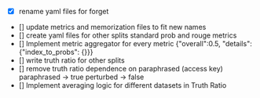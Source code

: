 - [x] rename yaml files for forget
- [] update metrics and memorization files to fit new names
- [] create yaml files for other splits standard prob and rouge metrics
- [] Implement metric aggregator for every metric {"overall":0.5, "details": {"index_to_probs": {}}}
- [] write truth ratio for other splits
- [] remove truth ratio dependence on paraphrased (access key)
        paraphrased -> true 
        perturbed -> false
- [] Implement averaging logic for different datasets in Truth Ratio
